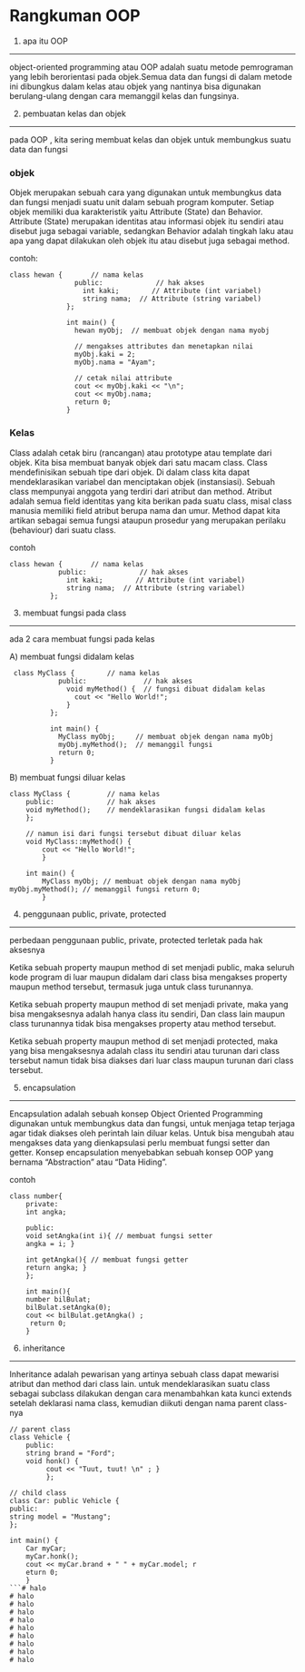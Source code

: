 Rangkuman OOP
=============

1) apa itu OOP
--------------

object-oriented programming atau OOP adalah suatu metode pemrograman yang lebih berorientasi pada objek.Semua data dan fungsi di dalam metode ini dibungkus dalam kelas atau objek yang nantinya bisa digunakan berulang-ulang dengan cara memanggil kelas dan fungsinya.

2) pembuatan kelas dan objek
----------------------------

pada OOP , kita sering membuat kelas dan objek untuk membungkus suatu data dan fungsi

### objek

Objek merupakan sebuah cara yang digunakan untuk membungkus data dan fungsi menjadi suatu unit dalam sebuah program komputer. Setiap objek memiliki dua karakteristik yaitu Attribute (State) dan Behavior. Attribute (State) merupakan identitas atau informasi objek itu sendiri atau disebut juga sebagai variable, sedangkan Behavior adalah tingkah laku atau apa yang dapat dilakukan oleh objek itu atau disebut juga sebagai method.

contoh:

```
class hewan {       // nama kelas
                public:             // hak akses
                  int kaki;        // Attribute (int variabel)
                  string nama;  // Attribute (string variabel)
              };
              
              int main() {
                hewan myObj;  // membuat objek dengan nama myobj
              
                // mengakses attributes dan menetapkan nilai
                myObj.kaki = 2; 
                myObj.nama = "Ayam";
              
                // cetak nilai attribute
                cout << myObj.kaki << "\n";
                cout << myObj.nama;
                return 0;
              }
```

### Kelas

Class adalah cetak biru (rancangan) atau prototype atau template dari objek. Kita bisa membuat banyak objek dari satu macam class. Class mendefinisikan sebuah tipe dari objek. Di dalam class kita dapat mendeklarasikan variabel dan menciptakan objek (instansiasi). Sebuah class mempunyai anggota yang terdiri dari atribut dan method. Atribut adalah semua field identitas yang kita berikan pada suatu class, misal class manusia memiliki field atribut berupa nama dan umur. Method dapat kita artikan sebagai semua fungsi ataupun prosedur yang merupakan perilaku (behaviour) dari suatu class.

contoh


```
class hewan {       // nama kelas
            public:             // hak akses
              int kaki;        // Attribute (int variabel)
              string nama;  // Attribute (string variabel)
          };
```

3) membuat fungsi pada class
----------------------------

ada 2 cara membuat fungsi pada kelas

A) membuat fungsi didalam kelas

```
 class MyClass {        // nama kelas
            public:              // hak akses
              void myMethod() {  // fungsi dibuat didalam kelas
                cout << "Hello World!";
              }
          };
          
          int main() { 
            MyClass myObj;     // membuat objek dengan nama myObj
            myObj.myMethod();  // memanggil fungsi
            return 0;
          }
```

B) membuat fungsi diluar kelas

```
class MyClass {         // nama kelas 
    public:             // hak akses 
    void myMethod();    // mendeklarasikan fungsi didalam kelas 
    }; 

    // namun isi dari fungsi tersebut dibuat diluar kelas 
    void MyClass::myMethod() {
        cout << "Hello World!"; 
        } 
    
    int main() { 
        MyClass myObj; // membuat objek dengan nama myObj myObj.myMethod(); // memanggil fungsi return 0; 
        }
```

4) penggunaan public, private, protected
----------------------------------------

perbedaan penggunaan public, private, protected terletak pada hak aksesnya

Ketika sebuah property maupun method di set menjadi public, maka seluruh kode program di luar maupun didalam dari class bisa mengakses property maupun method tersebut, termasuk juga untuk class turunannya.

Ketika sebuah property maupun method di set menjadi private, maka yang bisa mengaksesnya adalah hanya class itu sendiri, Dan class lain maupun class turunannya tidak bisa mengakses property atau method tersebut.

Ketika sebuah property maupun method di set menjadi protected, maka yang bisa mengaksesnya adalah class itu sendiri atau turunan dari class tersebut namun tidak bisa diakses dari luar class maupun turunan dari class tersebut.

5) encapsulation
----------------

Encapsulation adalah sebuah konsep Object Oriented Programming digunakan untuk membungkus data dan fungsi, untuk menjaga tetap terjaga agar tidak diakses oleh perintah lain diluar kelas. Untuk bisa mengubah atau mengakses data yang dienkapsulasi perlu membuat fungsi setter dan getter. Konsep encapsulation menyebabkan sebuah konsep OOP yang bernama “Abstraction” atau “Data Hiding”.

contoh

```
class number{ 
    private: 
    int angka; 

    public: 
    void setAngka(int i){ // membuat fungsi setter 
    angka = i; } 
    
    int getAngka(){ // membuat fungsi getter 
    return angka; } 
    }; 

    int main(){ 
    number bilBulat;
    bilBulat.setAngka(0); 
    cout << bilBulat.getAngka() ;
     return 0; 
    }
```

6) inheritance
--------------

Inheritance adalah pewarisan yang artinya sebuah class dapat mewarisi atribut dan method dari class lain. untuk mendeklarasikan suatu class sebagai subclass dilakukan dengan cara menambahkan kata kunci extends setelah deklarasi nama class, kemudian diikuti dengan nama parent class-nya

```
// parent class 
class Vehicle { 
    public: 
    string brand = "Ford"; 
    void honk() {
         cout << "Tuut, tuut! \n" ; } 
         }; 

// child class 
class Car: public Vehicle { 
public: 
string model = "Mustang"; 
}; 
            
int main() {
    Car myCar; 
    myCar.honk(); 
    cout << myCar.brand + " " + myCar.model; r
    eturn 0; 
    }
```# halo
# halo
# halo
# halo
# halo
# halo
# halo
# halo
# halo
# halo
